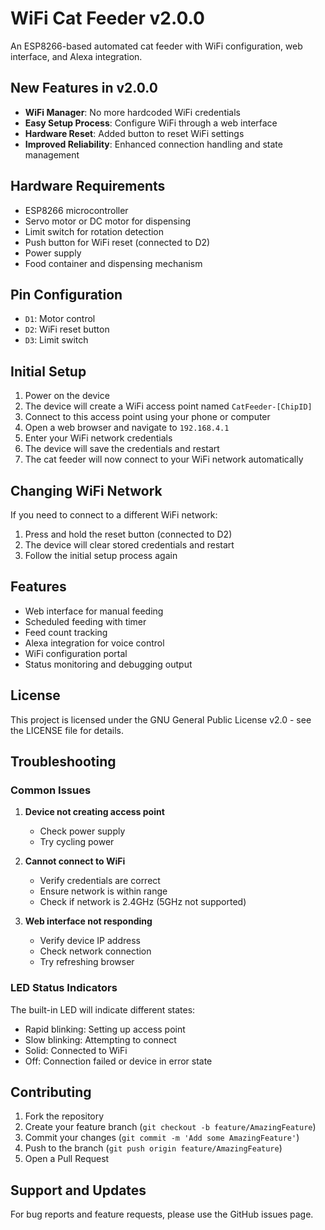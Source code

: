 # WiFi Cat Feeder v2.0.0

An ESP8266-based automated cat feeder with WiFi configuration, web interface, and Alexa integration.

## New Features in v2.0.0

- **WiFi Manager**: No more hardcoded WiFi credentials
- **Easy Setup Process**: Configure WiFi through a web interface
- **Hardware Reset**: Added button to reset WiFi settings
- **Improved Reliability**: Enhanced connection handling and state management

## Hardware Requirements

- ESP8266 microcontroller
- Servo motor or DC motor for dispensing
- Limit switch for rotation detection
- Push button for WiFi reset (connected to D2)
- Power supply
- Food container and dispensing mechanism

## Pin Configuration

- `D1`: Motor control
- `D2`: WiFi reset button
- `D3`: Limit switch

## Initial Setup

1. Power on the device
2. The device will create a WiFi access point named `CatFeeder-[ChipID]`
3. Connect to this access point using your phone or computer
4. Open a web browser and navigate to `192.168.4.1`
5. Enter your WiFi network credentials
6. The device will save the credentials and restart
7. The cat feeder will now connect to your WiFi network automatically

## Changing WiFi Network

If you need to connect to a different WiFi network:

1. Press and hold the reset button (connected to D2)
2. The device will clear stored credentials and restart
3. Follow the initial setup process again

## Features

- Web interface for manual feeding
- Scheduled feeding with timer
- Feed count tracking
- Alexa integration for voice control
- WiFi configuration portal
- Status monitoring and debugging output

## License

This project is licensed under the GNU General Public License v2.0 - see the LICENSE file for details.

## Troubleshooting

### Common Issues

1. **Device not creating access point**
   - Check power supply
   - Try cycling power

2. **Cannot connect to WiFi**
   - Verify credentials are correct
   - Ensure network is within range
   - Check if network is 2.4GHz (5GHz not supported)

3. **Web interface not responding**
   - Verify device IP address
   - Check network connection
   - Try refreshing browser

### LED Status Indicators

The built-in LED will indicate different states:
- Rapid blinking: Setting up access point
- Slow blinking: Attempting to connect
- Solid: Connected to WiFi
- Off: Connection failed or device in error state

## Contributing

1. Fork the repository
2. Create your feature branch (`git checkout -b feature/AmazingFeature`)
3. Commit your changes (`git commit -m 'Add some AmazingFeature'`)
4. Push to the branch (`git push origin feature/AmazingFeature`)
5. Open a Pull Request

## Support and Updates

For bug reports and feature requests, please use the GitHub issues page.
